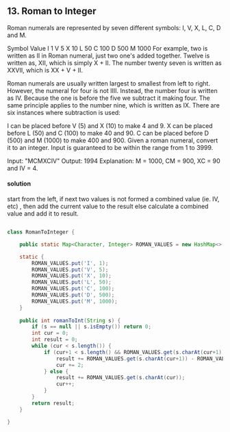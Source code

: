 ## 13. Roman to Integer

Roman numerals are represented by seven different symbols: I, V, X, L, C, D and M.

Symbol       Value
I             1
V             5
X             10
L             50
C             100
D             500
M             1000
For example, two is written as II in Roman numeral, just two one's added together. Twelve is written as, XII, which is simply X + II. The number twenty seven is written as XXVII, which is XX + V + II.

Roman numerals are usually written largest to smallest from left to right. However, the numeral for four is not IIII. Instead, the number four is written as IV. Because the one is before the five we subtract it making four. The same principle applies to the number nine, which is written as IX. There are six instances where subtraction is used:

I can be placed before V (5) and X (10) to make 4 and 9. 
X can be placed before L (50) and C (100) to make 40 and 90. 
C can be placed before D (500) and M (1000) to make 400 and 900.
Given a roman numeral, convert it to an integer. Input is guaranteed to be within the range from 1 to 3999.

Input: "MCMXCIV"
Output: 1994
Explanation: M = 1000, CM = 900, XC = 90 and IV = 4.

#### solution

start from the left, if next two values is not formed a combined value (ie. IV, etc) , then add the current value to the result
else calculate a combined value and add it to result.


```java

class RomanToInteger {

	public static Map<Character, Integer> ROMAN_VALUES = new HashMap<>();

	static {
		ROMAN_VALUES.put('I', 1);
		ROMAN_VALUES.put('V', 5);
		ROMAN_VALUES.put('X', 10);
		ROMAN_VALUES.put('L', 50);
		ROMAN_VALUES.put('C', 100);
		ROMAN_VALUES.put('D', 500);
		ROMAN_VALUES.put('M', 1000);
	}
	
	public int romanToInt(String s) {
		if (s == null || s.isEmpty()) return 0;	
		int cur = 0;
		int result = 0;
		while (cur < s.length()) {
			if (cur+1 < s.length() && ROMAN_VALUES.get(s.charAt(cur+1)) > ROMAN_VALUES.get(s.charAt(cur))) {
				result += ROMAN_VALUES.get(s.charAt(cur+1)) - ROMAN_VALUES.get(s.charAt(cur));
				cur += 2;
			} else {
				result += ROMAN_VALUES.get(s.charAt(cur));
				cur++;
			}
		}
		return result;
	}

}

```